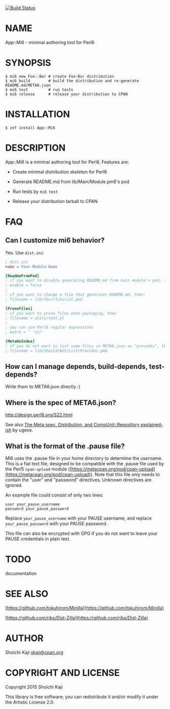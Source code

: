 [![Build Status](https://travis-ci.org/skaji/mi6.svg?branch=master)](https://travis-ci.org/skaji/mi6)

NAME
====

App::Mi6 - minimal authoring tool for Perl6

SYNOPSIS
========

```console
$ mi6 new Foo::Bar # create Foo-Bar distribution
$ mi6 build        # build the distribution and re-generate README.md/META6.json
$ mi6 test         # run tests
$ mi6 release      # release your distribution to CPAN
```

INSTALLATION
============

```console
$ zef install App::Mi6
```

DESCRIPTION
===========

App::Mi6 is a minimal authoring tool for Perl6. Features are:

  * Create minimal distribution skeleton for Perl6

  * Generate README.md from lib/Main/Module.pm6's pod

  * Run tests by `mi6 test`

  * Release your distribution tarball to CPAN

FAQ
===

Can I customize mi6 behavior?
-----------------------------

Yes. Use `dist.ini`:

```ini
; dist.ini
name = Your-Module-Name

[ReadmeFromPod]
; if you want to disable generating README.md from main module's pod, then:
; enable = false
;
; if you want to change a file that generates README.md, then:
; filename = lib/Your/Tutorial.pod

[PruneFiles]
; if you want to prune files when packaging, then
; filename = utils/tool.pl
;
; you can use Perl6 regular expressions
; match = ^ 'xt/'

[MetaNoIndex]
; if you do not want to list some files in META6.json as "provides", then
; filename = lib/Should/Not/List/Provides.pm6
```

How can I manage depends, build-depends, test-depends?
------------------------------------------------------

Write them to META6.json directly :)

Where is the spec of META6.json?
--------------------------------

http://design.perl6.org/S22.html

See also [The Meta spec, Distribution, and CompUnit::Repository explained-ish](https://perl6advent.wordpress.com/2016/12/16/day-16-the-meta-spec-distribution-and-compunitrepository-explained-ish/) by ugexe.

What is the format of the .pause file?
--------------------------------------

Mi6 uses the .pause file in your home directory to determine the username. This is a flat text file, designed to be compatible with the .pause file used by the Perl5 `cpan-upload` module ([https://metacpan.org/pod/cpan-upload](https://metacpan.org/pod/cpan-upload)). Note that this file only needs to contain the "user" and "password" directives. Unknown directives are ignored.

An example file could consist of only two lines:

    user your_pause_username
    password your_pause_password

Replace `your_pause_username` with your PAUSE username, and replace `your_pause_password` with your PAUSE password.

This file can also be encrypted with GPG if you do not want to leave your PAUSE credentials in plain text.

TODO
====

documentation

SEE ALSO
========

[https://github.com/tokuhirom/Minilla](https://github.com/tokuhirom/Minilla)

[https://github.com/rjbs/Dist-Zilla](https://github.com/rjbs/Dist-Zilla)

AUTHOR
======

Shoichi Kaji <skaji@cpan.org>

COPYRIGHT AND LICENSE
=====================

Copyright 2015 Shoichi Kaji

This library is free software; you can redistribute it and/or modify it under the Artistic License 2.0.

